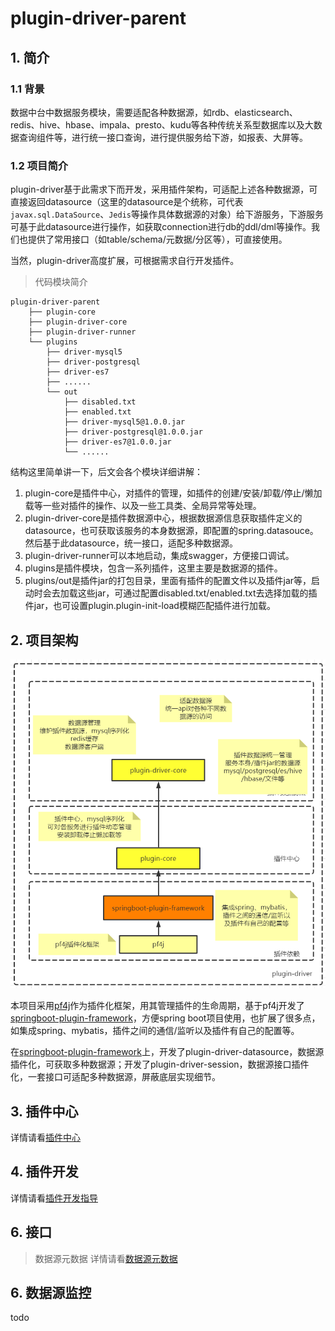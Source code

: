 # plugin-driver-parent

## 1. 简介

### 1.1 背景

数据中台中数据服务模块，需要适配各种数据源，如rdb、elasticsearch、redis、hive、hbase、impala、presto、kudu等各种传统关系型数据库以及大数据查询组件等，进行统一接口查询，进行提供服务给下游，如报表、大屏等。

### 1.2 项目简介

plugin-driver基于此需求下而开发，采用插件架构，可适配上述各种数据源，可直接返回datasource（这里的datasource是个统称，可代表```javax.sql.DataSource```、```Jedis```等操作具体数据源的对象）给下游服务，下游服务可基于此datasource进行操作，如获取connection进行db的ddl/dml等操作。我们也提供了常用接口（如table/schema/元数据/分区等），可直接使用。

当然，plugin-driver高度扩展，可根据需求自行开发插件。

> 代码模块简介

```
plugin-driver-parent
    ├── plugin-core
    ├── plugin-driver-core
    ├── plugin-driver-runner
    └── plugins
        ├── driver-mysql5
        ├── driver-postgresql
        ├── driver-es7
        ├── ......
        └── out
            ├── disabled.txt
            ├── enabled.txt
            ├── driver-mysql5@1.0.0.jar
            ├── driver-postgresql@1.0.0.jar
            ├── driver-es7@1.0.0.jar
            └── ......
```

结构这里简单讲一下，后文会各个模块详细讲解：

1. plugin-core是插件中心，对插件的管理，如插件的创建/安装/卸载/停止/懒加载等一些对插件的操作、以及一些工具类、全局异常等处理。
2. plugin-driver-core是插件数据源中心，根据数据源信息获取插件定义的datasource，也可获取该服务的本身数据源，即配置的spring.datasouce。然后基于此datasource，统一接口，适配多种数据源。
3. plugin-driver-runner可以本地启动，集成swagger，方便接口调试。
4. plugins是插件模块，包含一系列插件，这里主要是数据源的插件。
5. plugins/out是插件jar的打包目录，里面有插件的配置文件以及插件jar等，启动时会去加载这些jar，可通过配置disabled.txt/enabled.txt去选择加载的插件jar，也可设置plugin.plugin-init-load模糊匹配插件进行加载。

## 2. 项目架构

![image](images/plugin-driver-architecture.jpg)

本项目采用[pf4j](https://github.com/pf4j/pf4j)作为插件化框架，用其管理插件的生命周期，基于pf4j开发了[springboot-plugin-framework](https://github.com/codingdebugallday/springboot-plugin-framework-parent)，方便spring boot项目使用，也扩展了很多点，如集成spring、mybatis，插件之间的通信/监听以及插件有自己的配置等。

在[springboot-plugin-framework](https://github.com/codingdebugallday/springboot-plugin-framework-parent)上，开发了plugin-driver-datasource，数据源插件化，可获取多种数据源；开发了plugin-driver-session，数据源接口插件化，一套接口可适配多种数据源，屏蔽底层实现细节。

## 3. 插件中心

详情请看[插件中心](plugin-core.md)

## 4. 插件开发

详情请看[插件开发指导](plugin-dev.md)

## 6. 接口

> 数据源元数据
详情请看[数据源元数据](metadata.md)

## 6. 数据源监控

todo